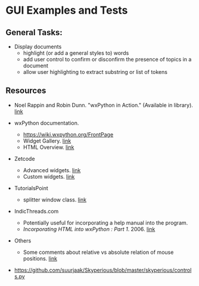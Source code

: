 # GUI Examples and Tests

## General Tasks:

* Display documents
  * highlight (or add a general styles to) words
  * add user control to confirm or disconfirm the presence of topics in a document
  * allow user highlighting to extract substring or list of tokens

## Resources

* Noel Rappin and Robin Dunn. "wxPython in Action." (Available in library). [link](https://www.manning.com/books/wxpython-in-action)
* wxPython documentation.
  * https://wiki.wxpython.org/FrontPage
  * Widget Gallery. [link](https://wxpython.org/Phoenix/docs/html/gallery.html)
  * HTML Overview. [link](https://wxpython.org/Phoenix/docs/html/html_overview.html#)
* Zetcode
  * Advanced widgets. [link](http://zetcode.com/wxpython/advanced/)
  * Custom widgets. [link](http://zetcode.com/wxpython/customwidgets/)
* TutorialsPoint
  * splitter window class. [link](https://www.tutorialspoint.com/wxpython/wx_splitterwindow_class.htm)
* IndicThreads.com
  * Potentially useful for incorporating a help manual into the program.
  * _Incorporating HTML into wxPython : Part 1_. 2006. [link](http://www.indicthreads.com/1106/incorporating-html-into-wxpython-part-1/)
* Others
  * Some comments about relative vs absolute relation of mouse positions. [link](http://wxpython-users.1045709.n5.nabble.com/No-Highlight-of-text-selection-td2345889.html)
  
  
* https://github.com/suurjaak/Skyperious/blob/master/skyperious/controls.py
